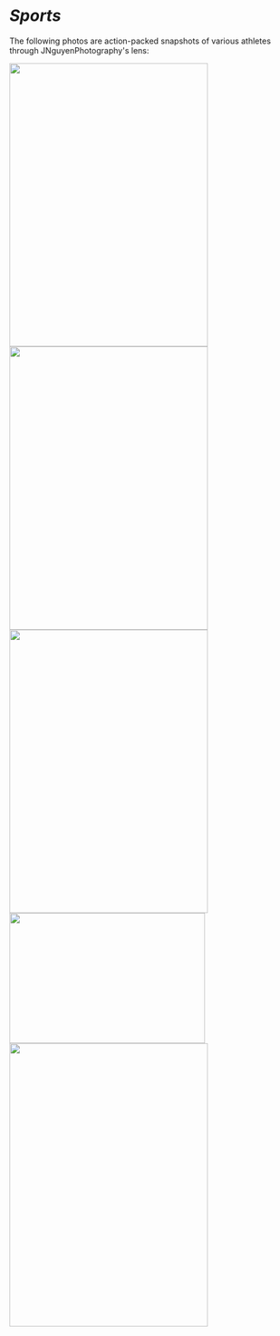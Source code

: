 # _Sports_

The following photos are action-packed snapshots of various athletes through JNguyenPhotography's lens:

<img src="https://user-images.githubusercontent.com/89496924/160219881-aacccd9c-48fb-428e-bf55-5b6bc861af7a.jpg" width="350" height="500" />
<img src="https://user-images.githubusercontent.com/89496924/160220061-9dc834f6-3e9e-4bf2-8afa-d623c6254634.jpg" width="350" height="500" />
<img src="https://user-images.githubusercontent.com/89496924/160220109-b1dff738-abd3-40f7-8d88-d8741ba1a6c0.jpg" width="350" height="500" />
<img src="https://user-images.githubusercontent.com/89496924/160220116-11927dd5-882c-418c-b1bb-25ad16ec1030.jpg" width="345" height="230" />
<img src="https://user-images.githubusercontent.com/89496924/160220211-37f18329-a35e-4c9c-91a1-6b9add058985.jpg" width="350" height="500" />
